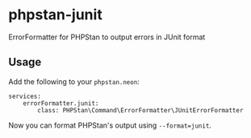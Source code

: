# phpstan-junit

ErrorFormatter for PHPStan to output errors in JUnit format

## Usage

Add the following to your `phpstan.neon`:

```
services:
	errorFormatter.junit:
		class: PHPStan\Command\ErrorFormatter\JUnitErrorFormatter
```

Now you can format PHPStan's output using `--format=junit`.